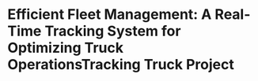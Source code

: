 # Efficient Fleet Management: A Real-Time Tracking System for Optimizing Truck OperationsTracking Truck Project

